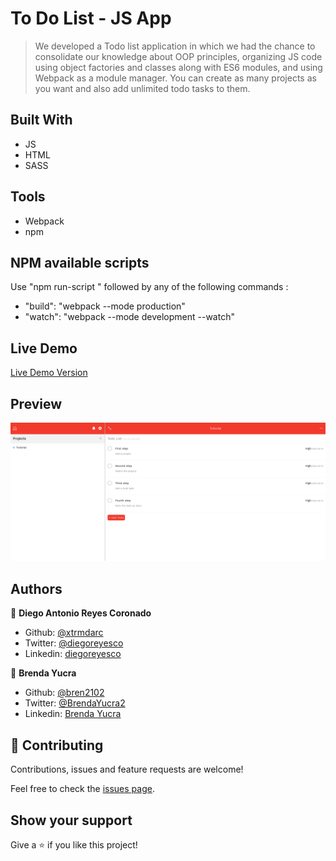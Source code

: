 # To Do List - JS App

> We developed a Todo list application in which we had the chance to consolidate our knowledge about OOP principles, organizing JS code using object factories and classes along with ES6 modules, and using Webpack as a module manager. You can create as many projects as you want and also add unlimited 
todo tasks to them.

## Built With

- JS
- HTML
- SASS

## Tools

- Webpack
- npm

## NPM available scripts
Use "npm run-script " followed by any of the following commands : 

- "build": "webpack --mode production"
- "watch": "webpack --mode development --watch"

## Live Demo

[Live Demo Version](https://rawcdn.githack.com/bren2102/To-do-list/69460417a10f8b8390b213942a8b74115993204d/dist/index.html)

## Preview
![Preview](./src/assets/TodoScreenshot.png)

## Authors

👤 **Diego Antonio Reyes Coronado**

- Github: [@xtrmdarc](https://github.com/xtrmdarc)
- Twitter: [@diegoreyesco](https://twitter.com/DiegoAn91629127)
- Linkedin: [diegoreyesco](https://www.linkedin.com/in/diego-reyes-coronado)

👤 **Brenda Yucra**

- Github: [@bren2102](https://github.com/bren2102) 
- Twitter: [@BrendaYucra2](https://twitter.com/BrendaYucra)
- Linkedin: [Brenda Yucra](https://www.linkedin.com/in/brenda-yucra-51980681/)

## 🤝 Contributing

Contributions, issues and feature requests are welcome!

Feel free to check the [issues page](https://github.com/bren2102/To-do-list/issues).

## Show your support

Give a ⭐️ if you like this project!
